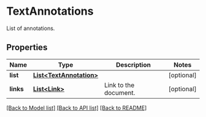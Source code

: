 
# TextAnnotations
List of annotations.

## Properties
Name | Type | Description | Notes
------------ | ------------- | ------------- | -------------
**list** | [**List&lt;TextAnnotation&gt;**](TextAnnotation.md) |  | [optional]
**links** | [**List&lt;Link&gt;**](Link.md) | Link to the document. | [optional]


[[Back to Model list]](../README.md#documentation-for-models) [[Back to API list]](../README.md#documentation-for-api-endpoints) [[Back to README]](../README.md)


